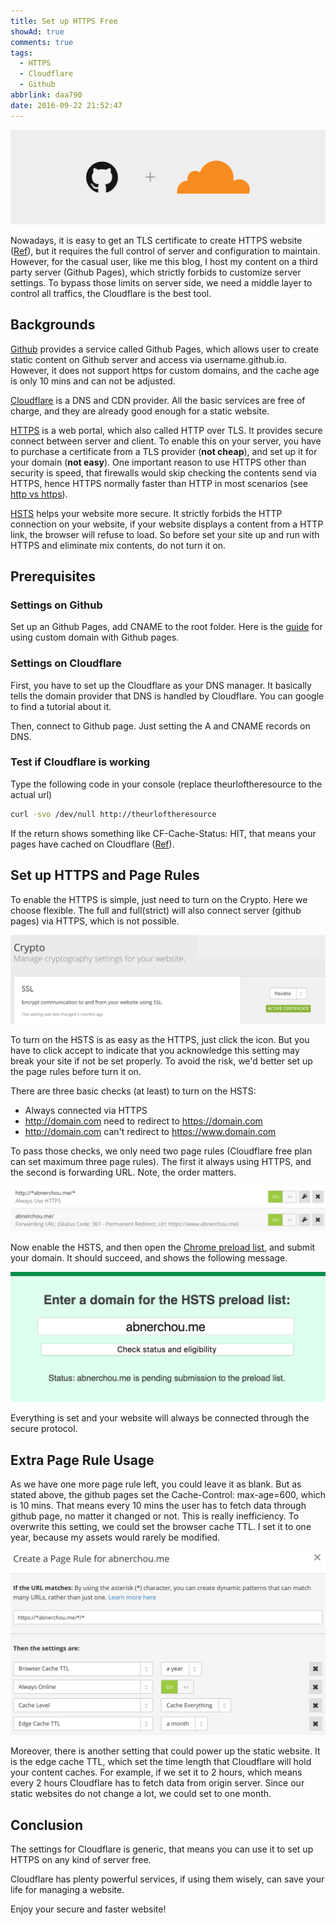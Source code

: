 ```yaml
---
title: Set up HTTPS Free
showAd: true
comments: true
tags:
  - HTTPS
  - Cloudflare
  - Github
abbrlink: daa790
date: 2016-09-22 21:52:47
---
```


![](\img\https_5.png)

Nowadays, it is easy to get an TLS certificate to create HTTPS website ([Ref](https://letsencrypt.org/)), but it requires the full control of server and configuration to maintain. However, for the casual user, like me this blog, I host my content on a third party server (Github Pages), which strictly forbids to customize server settings. To bypass those limits on server side, we need a middle layer to control all traffics, the Cloudflare is the best tool.

<!-- More -->

## Backgrounds

[Github](https://github.com/) provides a service called Github Pages, which allows user to create static content on Github server and access via username.github.io. However, it does not support https for custom domains, and the cache age is only 10 mins and can not be adjusted.

[Cloudflare](https://www.cloudflare.com/) is a DNS and CDN provider. All the basic services are free of charge, and they are already good enough for a static website.

[HTTPS](https://en.wikipedia.org/wiki/HTTPS) is a web portal, which also called HTTP over TLS. It provides secure connect between server and client. To enable this on your server, you have to purchase a certificate from a TLS provider (**not cheap**), and set up it for your domain (**not easy**). One important reason to use HTTPS other than security is speed, that firewalls would skip checking the contents send via HTTPS, hence HTTPS normally faster than HTTP in most scenarios (see [http vs https](https://www.httpvshttps.com/)).

[HSTS](https://en.wikipedia.org/wiki/HTTP_Strict_Transport_Security) helps your website more secure. It strictly forbids the HTTP connection on your website, if your website displays a content from a HTTP link, the browser will refuse to load. So before set your site up and run with HTTPS and eliminate mix contents, do not turn it on.

## Prerequisites

### Settings on Github

Set up an Github Pages, add CNAME to the root folder. Here is the [guide](https://help.github.com/articles/using-a-custom-domain-with-github-pages/) for using custom domain with Github pages.

### Settings on Cloudflare

First, you have to set up the Cloudflare as your DNS manager. It basically tells the domain provider that DNS is handled by Cloudflare. You can google to find a tutorial about it.

Then, connect to Github page. Just setting the A and CNAME records on DNS.

### Test if Cloudflare is working

Type the following code in your console (replace theurloftheresource to the actual url)

``` bash
curl -svo /dev/null http://theurloftheresource
```

If the return shows something like CF-Cache-Status: HIT, that means your pages have cached on Cloudflare ([Ref](https://support.cloudflare.com/hc/en-us/articles/200169556-How-can-I-tell-if-CloudFlare-is-caching-my-site-or-a-specific-file-)).

## Set up HTTPS and Page Rules

To enable the HTTPS is simple, just need to turn on the Crypto. Here we choose flexible. The full and full(strict) will also connect server (github pages) via HTTPS, which is not possible.

![](/img/https_1.png)

To turn on the HSTS is as easy as the HTTPS, just click the icon. But you have to click accept to indicate that you acknowledge this setting may break your site if not be set properly. To avoid the risk, we'd better set up the page rules before turn it on.

There are three basic checks (at least) to turn on the HSTS:

- Always connected via HTTPS
- <http://domain.com> need to redirect to <https://domain.com>
- <http://domain.com> can't redirect to <https://www.domain.com>

To pass those checks, we only need two page rules (Cloudflare free plan can set maximum three page rules). The first it always using HTTPS, and the second is forwarding URL. Note, the order matters.

![](/img/https_2.png)

Now enable the HSTS, and then open the [Chrome preload list](https://hstspreload.appspot.com/), and submit your domain. It should succeed, and shows the following message.

![](/img/https_3.png)

Everything is set and your website will always be connected through the secure protocol.

## Extra Page Rule Usage

As we have one more page rule left, you could leave it as blank. But as stated above, the github pages set the Cache-Control: max-age=600, which is 10 mins. That means every 10 mins the user has to fetch data through github page, no matter it changed or not. This is really inefficiency. To overwrite this setting, we could set the browser cache TTL. I set it to one year, because my assets would rarely be modified.

![](/img/https_4.png)

Moreover, there is another setting that could power up the static website. It is the edge cache TTL, which set the time length that Cloudflare will hold your content caches. For example, if we set it to 2 hours, which means every 2 hours Cloudflare has to fetch data from origin server. Since our static websites do not change a lot, we could set to one month.

## Conclusion

The settings for Cloudflare is generic, that means you can use it to set up HTTPS on any kind of server free.

Cloudflare has plenty powerful services, if using them wisely, can save your life for managing a website.

Enjoy your secure and faster website!
